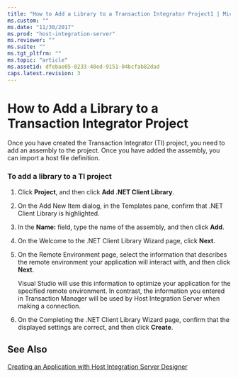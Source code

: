 ```yaml
---
title: "How to Add a Library to a Transaction Integrator Project1 | Microsoft Docs"
ms.custom: ""
ms.date: "11/30/2017"
ms.prod: "host-integration-server"
ms.reviewer: ""
ms.suite: ""
ms.tgt_pltfrm: ""
ms.topic: "article"
ms.assetid: dfebae05-0233-48ed-9151-04bcfab82dad
caps.latest.revision: 3
---
```

# How to Add a Library to a Transaction Integrator Project
Once you have created the Transaction Integrator (TI) project, you need to add an assembly to the project. Once you have added the assembly, you can import a host file definition.  
  
### To add a library to a TI project  
  
1.  Click **Project**, and then click **Add .NET Client Library**.  
  
2.  On the Add New Item dialog, in the Templates pane, confirm that .NET Client Library is highlighted.  
  
3.  In the **Name:** field, type the name of the assembly, and then click **Add**.  
  
4.  On the Welcome to the .NET Client Library Wizard page, click **Next**.  
  
5.  On the Remote Environment page, select the information that describes the remote environment your application will interact with, and then click **Next**.  
  
     Visual Studio will use this information to optimize your application for the specified remote environment. In contrast, the information you entered in Transaction Manager will be used by Host Integration Server when making a connection.  
  
6.  On the Completing the .NET Client Library Wizard page, confirm that the displayed settings are correct, and then click **Create**.  
  
## See Also  
 [Creating an Application with Host Integration Server Designer](../HIS2010/creating-an-application-with-host-integration-server-designer2.md)